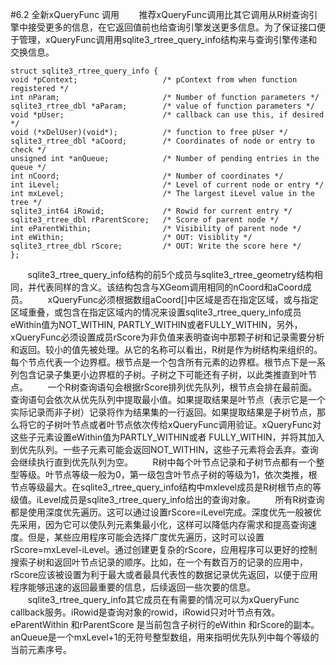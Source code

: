 #6.2 全新xQueryFunc 调用
&nbsp;&nbsp;&nbsp;&nbsp;&nbsp;&nbsp;&nbsp;推荐xQueryFunc调用比其它调用从R树查询引擎中接受更多的信息，在它返回值前也给查询引擎发送更多信息。为了保证接口便于管理，xQueryFunc调用用sqlite3_rtree_query_info结构来与查询引擎传递和交换信息。

    struct sqlite3_rtree_query_info {
    void *pContext;                   /* pContext from when function registered */
    int nParam;                       /* Number of function parameters */
    sqlite3_rtree_dbl *aParam;        /* value of function parameters */
    void *pUser;                      /* callback can use this, if desired */
    void (*xDelUser)(void*);          /* function to free pUser */
    sqlite3_rtree_dbl *aCoord;        /* Coordinates of node or entry to check */
    unsigned int *anQueue;            /* Number of pending entries in the queue */
    int nCoord;                       /* Number of coordinates */
    int iLevel;                       /* Level of current node or entry */
    int mxLevel;                      /* The largest iLevel value in the tree */
    sqlite3_int64 iRowid;             /* Rowid for current entry */
    sqlite3_rtree_dbl rParentScore;   /* Score of parent node */
    int eParentWithin;                /* Visibility of parent node */
    int eWithin;                      /* OUT: Visiblity */
    sqlite3_rtree_dbl rScore;         /* OUT: Write the score here */
    };

&nbsp;&nbsp;&nbsp;&nbsp;&nbsp;&nbsp;&nbsp;sqlite3_rtree_query_info结构的前5个成员与sqlite3_rtree_geometry结构相同，并代表同样的含义。该结构包含与XGeom调用相同的nCoord和aCoord成员。
&nbsp;&nbsp;&nbsp;&nbsp;&nbsp;&nbsp;&nbsp;xQueryFunc必须根据数组aCoord[]中区域是否在指定区域，或与指定区域重叠，或包含在指定区域内的情况来设置sqlite3_rtree_query_info成员eWithin值为NOT_WITHIN, PARTLY_WITHIN或者FULLY_WITHIN，另外，xQueryFunc必须设置成员rScore为非负值来表明查询中那颗子树和记录需要分析和返回。较小的值先被处理。从它的名称可以看出，R树是作为树结构来组织的。每个节点代表一个边界框。根节点是一个包含所有元素的边界框。根节点下是一系列包含记录子集更小边界框的子树。子树之下可能还有子树，以此类推直到叶节点。
&nbsp;&nbsp;&nbsp;&nbsp;&nbsp;&nbsp;&nbsp;一个R树查询语句会根据rScore排列优先队列，根节点会排在最前面。查询语句会依次从优先队列中提取最小值。如果提取结果是叶节点（表示它是一个实际记录而非子树）记录将作为结果集的一行返回。如果提取结果是子树节点，那么将它的子树叶节点或者叶节点依次传给xQueryFunc调用验证。xQueryFunc对这些子元素设置eWithin值为PARTLY_WITHIN或者 FULLY_WITHIN，并将其加入到优先队列。一些子元素可能会返回NOT_WITHIN，这些子元素将会丢弃。查询会继续执行直到优先队列为空。
&nbsp;&nbsp;&nbsp;&nbsp;&nbsp;&nbsp;&nbsp;R树中每个叶节点记录和子树节点都有一个整型等级。叶节点等级一般为0，第一级包含叶节点子树的等级为1，依次类推，根节点等级最大。在sqlite3_rtree_query_info结构中mxlevel成员是R树根节点的等级值。iLevel成员是sqlite3_rtree_query_info给出的查询对象。
&nbsp;&nbsp;&nbsp;&nbsp;&nbsp;&nbsp;&nbsp;所有R树查询都是使用深度优先遍历。这可以通过设置rScore=iLevel完成。深度优先一般被优先采用，因为它可以使队列元素集最小化，这样可以降低内存需求和提高查询速度。但是，某些应用程序可能会选择广度优先遍历，这时可以设置rScore=mxLevel-iLevel。通过创建更复杂的rScore，应用程序可以更好的控制搜索子树和返回叶节点记录的顺序。比如，在一个有数百万的记录的应用中，rScore应该被设置为利于最大或者最具代表性的数据记录优先返回，以便于应用程序能够迅速的返回最重要的信息，后续返回一些次要的信息。
&nbsp;&nbsp;&nbsp;&nbsp;&nbsp;&nbsp;&nbsp;sqlite3_rtree_query_info其它成员在有需要的情况可以为xQueryFunc callback服务。iRowid是查询对象的rowid，iRowid只对叶节点有效。eParentWithin 和rParentScore
是当前包含子树行的eWithin 和rScore的副本。anQueue是一个mxLevel+1的无符号整型数组，用来指明优先队列中每个等级的当前元素序号。

